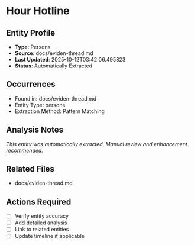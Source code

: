 # Hour Hotline

## Entity Profile
- **Type**: Persons
- **Source**: docs/eviden-thread.md
- **Last Updated**: 2025-10-12T03:42:06.495823
- **Status**: Automatically Extracted

## Occurrences
- Found in: docs/eviden-thread.md
- Entity Type: persons
- Extraction Method: Pattern Matching

## Analysis Notes
*This entity was automatically extracted. Manual review and enhancement recommended.*

## Related Files
- docs/eviden-thread.md

## Actions Required
- [ ] Verify entity accuracy
- [ ] Add detailed analysis
- [ ] Link to related entities
- [ ] Update timeline if applicable
